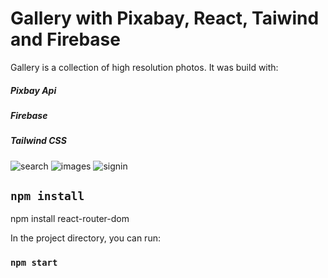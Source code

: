 # Gallery with Pixabay, React, Taiwind and Firebase

Gallery is a collection of high resolution photos. It was build with:

##### Pixbay Api
##### Firebase
##### Tailwind CSS


![search](https://user-images.githubusercontent.com/44949877/201139255-1ed67ec5-1ab5-4341-a37d-583efb6057ff.png)
![images](https://user-images.githubusercontent.com/44949877/201139296-6930f844-f973-4f65-aeda-39573db895b3.png)
                    ![signin](https://user-images.githubusercontent.com/44949877/201139312-dd8a6ae6-23bf-46fa-9549-9c30c7208c72.png)


## `npm install`

npm install react-router-dom

In the project directory, you can run:

### `npm start`


